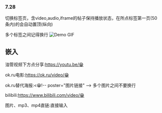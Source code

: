### 7.28 
切换标签页，含video,audio,iframe的帖子保持播放状态，在所点标签第一页(50条内)的会自动置顶(纵向)

多个标签之间记得换行
![Demo GIF](https://i.imgur.com/Lyxsj7k.gif)

## 嵌入
油管视频下方点分享:https://youtu.be/😁

ok.ru电影:https://ok.ru/video/😁

ok.ru替代海报:<😁!-- poster="图片链接" -->  多个图片之间不要换行

bilibili:https://www.bilibili.com/video/😁

图片、mp3、mp4直链:直接输入
